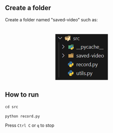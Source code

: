 ##  Create a folder

Create a folder named "saved-video" such as:
<div align="center">
 <h1> <img src="./images/image1.png"></h1>
</div>

## How to run

```cd src```

```python record.py```

Press ```Ctrl C``` or ```q``` to stop

